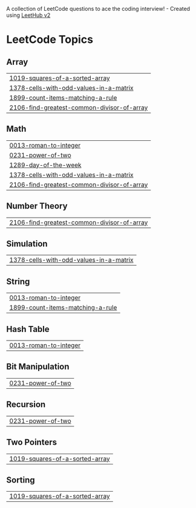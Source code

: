 A collection of LeetCode questions to ace the coding interview! - Created using [LeetHub v2](https://github.com/arunbhardwaj/LeetHub-2.0)
<!---LeetCode Topics Start-->
# LeetCode Topics
## Array
|  |
| ------- |
| [1019-squares-of-a-sorted-array](https://github.com/VISHALKANNAN070/LEETCODE/tree/master/1019-squares-of-a-sorted-array) |
| [1378-cells-with-odd-values-in-a-matrix](https://github.com/VISHALKANNAN070/LEETCODE/tree/master/1378-cells-with-odd-values-in-a-matrix) |
| [1899-count-items-matching-a-rule](https://github.com/VISHALKANNAN070/LEETCODE/tree/master/1899-count-items-matching-a-rule) |
| [2106-find-greatest-common-divisor-of-array](https://github.com/VISHALKANNAN070/LEETCODE/tree/master/2106-find-greatest-common-divisor-of-array) |
## Math
|  |
| ------- |
| [0013-roman-to-integer](https://github.com/VISHALKANNAN070/LEETCODE/tree/master/0013-roman-to-integer) |
| [0231-power-of-two](https://github.com/VISHALKANNAN070/LEETCODE/tree/master/0231-power-of-two) |
| [1289-day-of-the-week](https://github.com/VISHALKANNAN070/LEETCODE/tree/master/1289-day-of-the-week) |
| [1378-cells-with-odd-values-in-a-matrix](https://github.com/VISHALKANNAN070/LEETCODE/tree/master/1378-cells-with-odd-values-in-a-matrix) |
| [2106-find-greatest-common-divisor-of-array](https://github.com/VISHALKANNAN070/LEETCODE/tree/master/2106-find-greatest-common-divisor-of-array) |
## Number Theory
|  |
| ------- |
| [2106-find-greatest-common-divisor-of-array](https://github.com/VISHALKANNAN070/LEETCODE/tree/master/2106-find-greatest-common-divisor-of-array) |
## Simulation
|  |
| ------- |
| [1378-cells-with-odd-values-in-a-matrix](https://github.com/VISHALKANNAN070/LEETCODE/tree/master/1378-cells-with-odd-values-in-a-matrix) |
## String
|  |
| ------- |
| [0013-roman-to-integer](https://github.com/VISHALKANNAN070/LEETCODE/tree/master/0013-roman-to-integer) |
| [1899-count-items-matching-a-rule](https://github.com/VISHALKANNAN070/LEETCODE/tree/master/1899-count-items-matching-a-rule) |
## Hash Table
|  |
| ------- |
| [0013-roman-to-integer](https://github.com/VISHALKANNAN070/LEETCODE/tree/master/0013-roman-to-integer) |
## Bit Manipulation
|  |
| ------- |
| [0231-power-of-two](https://github.com/VISHALKANNAN070/LEETCODE/tree/master/0231-power-of-two) |
## Recursion
|  |
| ------- |
| [0231-power-of-two](https://github.com/VISHALKANNAN070/LEETCODE/tree/master/0231-power-of-two) |
## Two Pointers
|  |
| ------- |
| [1019-squares-of-a-sorted-array](https://github.com/VISHALKANNAN070/LEETCODE/tree/master/1019-squares-of-a-sorted-array) |
## Sorting
|  |
| ------- |
| [1019-squares-of-a-sorted-array](https://github.com/VISHALKANNAN070/LEETCODE/tree/master/1019-squares-of-a-sorted-array) |
<!---LeetCode Topics End-->